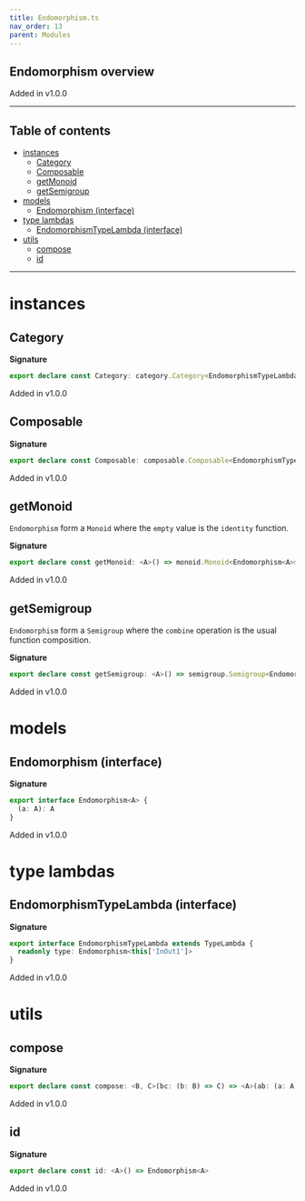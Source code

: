 ```yaml
---
title: Endomorphism.ts
nav_order: 13
parent: Modules
---
```


## Endomorphism overview

Added in v1.0.0

---

<h2 class="text-delta">Table of contents</h2>

- [instances](#instances)
  - [Category](#category)
  - [Composable](#composable)
  - [getMonoid](#getmonoid)
  - [getSemigroup](#getsemigroup)
- [models](#models)
  - [Endomorphism (interface)](#endomorphism-interface)
- [type lambdas](#type-lambdas)
  - [EndomorphismTypeLambda (interface)](#endomorphismtypelambda-interface)
- [utils](#utils)
  - [compose](#compose)
  - [id](#id)

---

# instances

## Category

**Signature**

```ts
export declare const Category: category.Category<EndomorphismTypeLambda>
```

Added in v1.0.0

## Composable

**Signature**

```ts
export declare const Composable: composable.Composable<EndomorphismTypeLambda>
```

Added in v1.0.0

## getMonoid

`Endomorphism` form a `Monoid` where the `empty` value is the `identity` function.

**Signature**

```ts
export declare const getMonoid: <A>() => monoid.Monoid<Endomorphism<A>>
```

Added in v1.0.0

## getSemigroup

`Endomorphism` form a `Semigroup` where the `combine` operation is the usual function composition.

**Signature**

```ts
export declare const getSemigroup: <A>() => semigroup.Semigroup<Endomorphism<A>>
```

Added in v1.0.0

# models

## Endomorphism (interface)

**Signature**

```ts
export interface Endomorphism<A> {
  (a: A): A
}
```

Added in v1.0.0

# type lambdas

## EndomorphismTypeLambda (interface)

**Signature**

```ts
export interface EndomorphismTypeLambda extends TypeLambda {
  readonly type: Endomorphism<this['InOut1']>
}
```

Added in v1.0.0

# utils

## compose

**Signature**

```ts
export declare const compose: <B, C>(bc: (b: B) => C) => <A>(ab: (a: A) => B) => (a: A) => C
```

Added in v1.0.0

## id

**Signature**

```ts
export declare const id: <A>() => Endomorphism<A>
```

Added in v1.0.0
